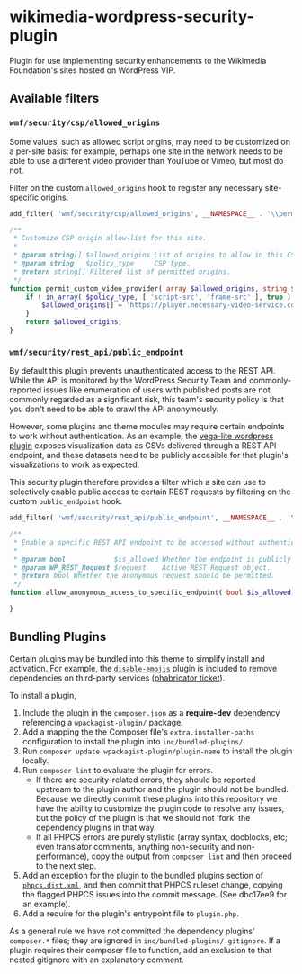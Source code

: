 # wikimedia-wordpress-security-plugin

Plugin for use implementing security enhancements to the Wikimedia Foundation's sites hosted on WordPress VIP.

## Available filters

### `wmf/security/csp/allowed_origins`

Some values, such as allowed script origins, may need to be customized on a per-site basis: for example, perhaps one site in the network needs to be able to use a different video provider than YouTube or Vimeo, but most do not.

Filter on the custom `allowed_origins` hook to register any necessary site-specific origins.

```php
add_filter( 'wmf/security/csp/allowed_origins', __NAMESPACE__ . '\\permit_custom_video_provider', 10, 2 );

/**
 * Customize CSP origin allow-list for this site.
 *
 * @param string[] $allowed_origins List of origins to allow in this CSP.
 * @param string   $policy_type     CSP type.
 * @return string[] Filtered list of permitted origins.
 */
function permit_custom_video_provider( array $allowed_origins, string $policy_type ) : array {
	if ( in_array( $policy_type, [ 'script-src', 'frame-src' ], true ) ) {
		$allowed_origins[] = 'https://player.necessary-video-service.com';
	}
	return $allowed_origins;
}
```

### `wmf/security/rest_api/public_endpoint`

By default this plugin prevents unauthenticated access to the REST API. While the API is monitored by the WordPress Security Team and commonly-reported issues like enumeration of users with published posts are not commonly regarded as a significant risk, this team's security policy is that you don't need to be able to crawl the API anonymously.

However, some plugins and theme modules may require certain endpoints to work without authentication. As an example, the [vega-lite wordpress plugin](https://github.com/wikimedia/vega-lite-wordpress-plugin) exposes visualization data as CSVs delivered through a REST API endpoint, and these datasets need to be publicly accesible for that plugin's visualizations to work as expected.

This security plugin therefore provides a filter which a site can use to selectively enable public access to certain REST requests by filtering on the custom `public_endpoint` hook.

```php
add_filter( 'wmf/security/rest_api/public_endpoint', __NAMESPACE__ . '\\allow_anonymous_access_to_specific_endpoint', 10, 2 );

/**
 * Enable a specific REST API endpoint to be accessed without authentication.
 *
 * @param bool            $is_allowed Whether the endpoint is publicly accessible, false by default.
 * @param WP_REST_Request $request    Active REST Request object.
 * @return bool Whether the anonymous request should be permitted.
 */
function allow_anonymous_access_to_specific_endpoint( bool $is_allowed, WP_REST_Request $request ) : bool {

}
```

## Bundling Plugins

Certain plugins may be bundled into this theme to simplify install and activation. For example, the [`disable-emojis`](https://wordpress.org/plugins/disable-emojis/) plugin is included to remove dependencies on third-party services ([phabricator ticket](https://phabricator.wikimedia.org/T259421#7082791)).

To install a plugin,

1. Include the plugin in the `composer.json` as a **require-dev** dependency referencing a `wpackagist-plugin/` package.
2. Add a mapping the the Composer file's `extra.installer-paths` configuration to install the plugin into `inc/bundled-plugins/`.
3. Run `composer update wpackagist-plugin/plugin-name` to install the plugin locally.
4. Run `composer lint` to evaluate the plugin for errors.
    - If there are security-related errors, they should be reported upstream to the plugin author and the plugin should not be bundled. Because we directly commit these plugins into this repository we have the ability to customize the plugin code to resolve any issues, but the policy of the plugin is that we should not 'fork' the dependency plugins in that way.
    - If all PHPCS errors are purely stylistic (array syntax, docblocks, etc; even translator comments, anything non-security and non-performance), copy the output from `composer lint` and then proceed to the next step.
5. Add an exception for the plugin to the bundled plugins section of [`phpcs.dist.xml`](./phpcs.dist.xml), and then commit that PHPCS ruleset change, copying the flagged PHPCS issues into the commit message. (See dbc17ee9 for an example).
6. Add a require for the plugin's entrypoint file to `plugin.php`.

As a general rule we have not committed the dependency plugins' `composer.*` files; they are ignored in `inc/bundled-plugins/.gitignore`. If a plugin requires their composer file to function, add an exclusion to that nested gitignore with an explanatory comment.
